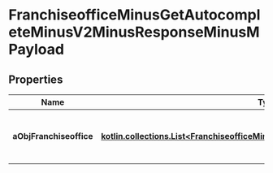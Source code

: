 
# FranchiseofficeMinusGetAutocompleteMinusV2MinusResponseMinusMPayload

## Properties
Name | Type | Description | Notes
------------ | ------------- | ------------- | -------------
**aObjFranchiseoffice** | [**kotlin.collections.List&lt;FranchiseofficeMinusAutocompleteElementMinusResponse&gt;**](FranchiseofficeMinusAutocompleteElementMinusResponse.md) | An array of Franchiseoffice autocomplete element response. |  [optional]



